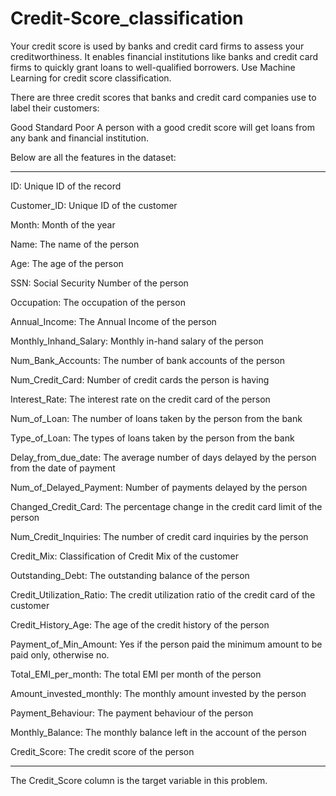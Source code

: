 # Credit-Score_classification
Your credit score is used by banks and credit card firms to assess your creditworthiness. It enables financial institutions like banks and credit card firms to quickly grant loans to well-qualified borrowers.
Use Machine Learning for credit score classification.

There are three credit scores that banks and credit card companies use to label their customers:

Good
Standard
Poor
A person with a good credit score will get loans from any bank and financial institution.


Below are all the features in the dataset:
******************************************
ID: Unique ID of the record

Customer_ID: Unique ID of the customer

Month: Month of the year

Name: The name of the person

Age: The age of the person

SSN: Social Security Number of the person

Occupation: The occupation of the person

Annual_Income: The Annual Income of the person

Monthly_Inhand_Salary: Monthly in-hand salary of the person

Num_Bank_Accounts: The number of bank accounts of the person

Num_Credit_Card: Number of credit cards the person is having

Interest_Rate: The interest rate on the credit card of the person

Num_of_Loan: The number of loans taken by the person from the bank

Type_of_Loan: The types of loans taken by the person from the bank

Delay_from_due_date: The average number of days delayed by the person from the date of payment

Num_of_Delayed_Payment: Number of payments delayed by the person

Changed_Credit_Card: The percentage change in the credit card limit of the person

Num_Credit_Inquiries: The number of credit card inquiries by the person

Credit_Mix: Classification of Credit Mix of the customer

Outstanding_Debt: The outstanding balance of the person

Credit_Utilization_Ratio: The credit utilization ratio of the credit card of the customer

Credit_History_Age: The age of the credit history of the person

Payment_of_Min_Amount: Yes if the person paid the minimum amount to be paid only, otherwise no.

Total_EMI_per_month: The total EMI per month of the person

Amount_invested_monthly: The monthly amount invested by the person

Payment_Behaviour: The payment behaviour of the person

Monthly_Balance: The monthly balance left in the account of the person

Credit_Score: The credit score of the person
*******************************************************

The Credit_Score column is the target variable in this problem.
